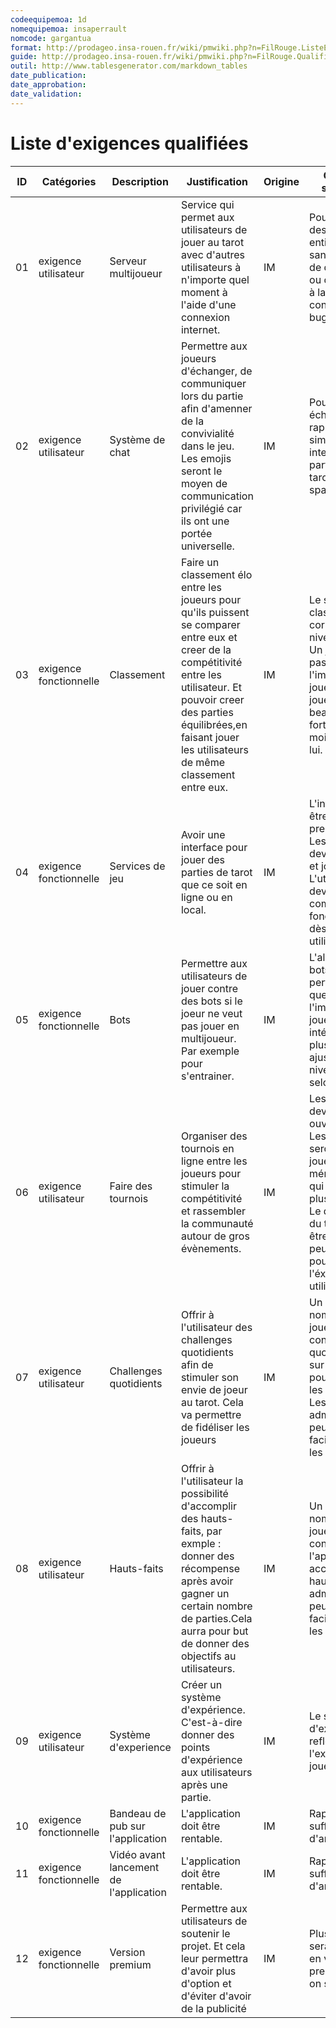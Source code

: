 ```yaml
---
codeequipemoa: 1d
nomequipemoa: insaperrault
nomcode: gargantua
format: http://prodageo.insa-rouen.fr/wiki/pmwiki.php?n=FilRouge.ListeExigencesQualifiees 
guide: http://prodageo.insa-rouen.fr/wiki/pmwiki.php?n=FilRouge.QualifierExigence
outil: http://www.tablesgenerator.com/markdown_tables
date_publication:
date_approbation:
date_validation:
---
```


# Liste d'exigences qualifiées
| ID  | Catégories             | Description                            | Justification                                                                                                                                                                                                                                       | Origine | Critères de satisfaction                                                                                                                                                                                                                     | Contentement MOA | Mécontentement MOA | Exigences Dépendantes  | Exigences conflictuelles |
|-----|------------------------|----------------------------------------|-----------------------------------------------------------------------------------------------------------------------------------------------------------------------------------------------------------------------------------------------------|---------|----------------------------------------------------------------------------------------------------------------------------------------------------------------------------------------------------------------------------------------------|------------------|--------------------|------------------------|--------------------------|
| 01  | exigence utilisateur   | Serveur multijoueur                    | Service qui permet aux utilisateurs de jouer au tarot avec d'autres utilisateurs à n'importe quel moment à l'aide d'une connexion internet.                                                                                                         | IM      | Pouvoir jouer des parties entières de tarot sans problème de déconnexion ou  d'attente liée à la connexion.Aucun bug.                                                                                                                        | 5                | 5                  |                        |                          |
| 02  | exigence utilisateur   | Système de chat                        | Permettre aux joueurs d'échanger, de communiquer lors  du partie afin d'amenner de la convivialité dans le jeu. Les emojis seront le moyen de communication privilégié car  ils ont une portée universelle.                                         | IM      | Pouvoir échanger rapidemment et simplement sans interferer la partie de tarot.Eviter les spams.                                                                                                                                              | 3                | 1                  |                        |                          |
| 03  | exigence fonctionnelle | Classement                             | Faire un classement élo entre les joueurs pour qu'ils puissent  se comparer entre eux et creer de la compétitivité entre  les utilisateur. Et pouvoir creer des parties équilibrées,en faisant jouer les utilisateurs de même classement entre eux. | IM      | Le système de classement doit correspondre au niveau du jouer. Un joueur ne doit pas avoir l'impression de jouer contre des joueurs beaucoup plus fort ou beaucoup moins fort que lui.                                                       | 3                | 4                  |                        |                          |
| 04  | exigence fonctionnelle | Services de jeu                        | Avoir une interface pour jouer des parties de tarot que ce  soit en ligne ou en local.                                                                                                                                                              | IM      | L'interface devra être simple à prendre en main. Les graphismes devront simples et jolies. L'utilisateur devra comprendre les fonctionnalités dès la première utilisation.                                                                   | 2                | 4                  |                        |                          |
| 05  | exigence fonctionnelle | Bots                                   | Permettre aux utilisateurs de jouer contre des bots si le joeur ne veut pas jouer en multijoueur. Par exemple pour s'entrainer.                                                                                                                     | IM      | L'algorithme des bots est assez performant pour que le joueur ai l'impression de jouer des parties intérresantes. De plus l'on pourra ajuster les niveaux des  bots selon l'envie.                                                           | 4                | 3                  |                        |                          |
| 06  | exigence  utilisateur  | Faire des tournois                     | Organiser des tournois en ligne entre les joueurs pour stimuler  la compétitivité et rassembler la communauté autour de gros  évènements.                                                                                                           | IM      | Les tournois devront être ouvert à tous. Les gagnants seront les joueurs les plus méritant, ceux qui ont gagner le plus de parties. Le déroulement du tournoi devra être fluide avec peu d'attente pour le bien de l'éxpérience utilisateur. | 4                | 5                  |                        |                          |
| 07  | exigence utilisateur   | Challenges quotidients                 | Offrir à l'utilisateur des challenges quotidients afin de stimuler son envie de joeur au tarot. Cela va permettre de fidéliser les joueurs                                                                                                          | IM      | Un grand nombre de joueurs se connecte quotidiennement sur  l'application pour accomplir les challenges. Les administarateurs peuvent facilement gerer les challenges.                                                                       | 3                | 1                  |                        |                          |
| 08  | exigence utilisateur   | Hauts-faits                            | Offrir à l'utilisateur la possibilité d'accomplir des hauts-faits, par exmple : donner des récompense après avoir gagner un certain nombre  de parties.Cela aurra pour but de donner des objectifs au utilisateurs.                                 | IM      | Un grand nombre de joueurs se connecte  sur l'application pour accomplir les hauts-faits. Les administarateurs peuvent facilement gerer les hauts-faits.                                                                                     | 3                | 1                  |                        |                          |
| 09  | exigence utilisateur   | Système d'experience                   | Créer un système d'expérience. C'est-à-dire donner des points d'expérience aux utilisateurs après une partie.                                                                                                                                       | IM      | Le systême d'expérience reflète l'experience du joueur.                                                                                                                                                                                      | 1                | 2                  |                        |                          |
| 10  | exigence fonctionnelle | Bandeau de pub sur l'application       | L'application doit être rentable.                                                                                                                                                                                                                   | IM      | Rapporte suffisament d'argent                                                                                                                                                                                                                | 3                | 4                  |                        |                          |
| 11  | exigence fonctionnelle | Vidéo avant lancement de l'application | L'application doit être rentable.                                                                                                                                                                                                                   | IM      | Rapporte suffisament d'argent                                                                                                                                                                                                                | 3                | 4                  |                        |                          |
| 12  | exigence fonctionnelle | Version premium                        | Permettre aux utilisateurs de soutenir le projet. Et cela leur permettra d'avoir plus d'option et d'éviter d'avoir de la publicité                                                                                                                  | IM      | Plus l'application sera télécharger en version premium,le plus on sera satisfait.                                                                                                                                                            | 3                | 5                  |                        |                          |